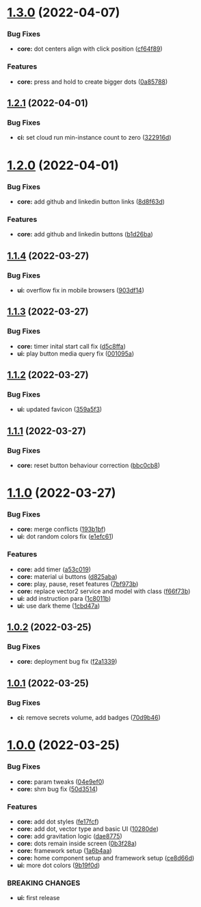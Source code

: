 # [1.3.0](https://github.com/shivanshkc/graviton-web-client/compare/v1.2.1...v1.3.0) (2022-04-07)

### Bug Fixes

- **core:** dot centers align with click position ([cf64f89](https://github.com/shivanshkc/graviton-web-client/commit/cf64f89309c0ad094368fd5cc8813db61f215173))

### Features

- **core:** press and hold to create bigger dots ([0a85788](https://github.com/shivanshkc/graviton-web-client/commit/0a8578878058fd8276b1b307d0c3e8b3e1e87840))

## [1.2.1](https://github.com/shivanshkc/graviton-web-client/compare/v1.2.0...v1.2.1) (2022-04-01)

### Bug Fixes

- **ci:** set cloud run min-instance count to zero ([322916d](https://github.com/shivanshkc/graviton-web-client/commit/322916d30fcc8f67cdb6a780a18f6708dd7da81d))

# [1.2.0](https://github.com/shivanshkc/graviton-web-client/compare/v1.1.4...v1.2.0) (2022-04-01)

### Bug Fixes

- **core:** add github and linkedin button links ([8d8f63d](https://github.com/shivanshkc/graviton-web-client/commit/8d8f63d6b0b6a9e0e54d76ef5428730f62121cb5))

### Features

- **core:** add github and linkedin buttons ([b1d26ba](https://github.com/shivanshkc/graviton-web-client/commit/b1d26ba16024bd15868601b60e4803a7c958d8b6))

## [1.1.4](https://github.com/shivanshkc/graviton-web-client/compare/v1.1.3...v1.1.4) (2022-03-27)

### Bug Fixes

- **ui:** overflow fix in mobile browsers ([903df14](https://github.com/shivanshkc/graviton-web-client/commit/903df14805c0799176f3c10cb25cc654246e7ee0))

## [1.1.3](https://github.com/shivanshkc/graviton-web-client/compare/v1.1.2...v1.1.3) (2022-03-27)

### Bug Fixes

- **core:** timer inital start call fix ([d5c8ffa](https://github.com/shivanshkc/graviton-web-client/commit/d5c8ffa97ee6954a709361ee036c162f889d3dd7))
- **ui:** play button media query fix ([001095a](https://github.com/shivanshkc/graviton-web-client/commit/001095a4b1c22c1ce001acbceb4bcf1381d07b17))

## [1.1.2](https://github.com/shivanshkc/graviton-web-client/compare/v1.1.1...v1.1.2) (2022-03-27)

### Bug Fixes

- **ui:** updated favicon ([359a5f3](https://github.com/shivanshkc/graviton-web-client/commit/359a5f306ebbd79b43a6f79cdf296cd2f79422ef))

## [1.1.1](https://github.com/shivanshkc/graviton-web-client/compare/v1.1.0...v1.1.1) (2022-03-27)

### Bug Fixes

- **core:** reset button behaviour correction ([bbc0cb8](https://github.com/shivanshkc/graviton-web-client/commit/bbc0cb8d98e4557d401a5d3a4c70eb309e95c992))

# [1.1.0](https://github.com/shivanshkc/graviton-web-client/compare/v1.0.2...v1.1.0) (2022-03-27)

### Bug Fixes

- **core:** merge conflicts ([193b1bf](https://github.com/shivanshkc/graviton-web-client/commit/193b1bf566f2343e055bb4f94600b0f0802a1c4a))
- **ui:** dot random colors fix ([e1efc61](https://github.com/shivanshkc/graviton-web-client/commit/e1efc61f1035d6aae6d4ec6afae961d4bfda0393))

### Features

- **core:** add timer ([a53c019](https://github.com/shivanshkc/graviton-web-client/commit/a53c01913428cafdf23128f293eacd7267c23dca))
- **core:** material ui buttons ([d825aba](https://github.com/shivanshkc/graviton-web-client/commit/d825abad57261c403c3e8b83a72af06380294525))
- **core:** play, pause, reset features ([7bf973b](https://github.com/shivanshkc/graviton-web-client/commit/7bf973b6e4e40bf4bd660151ac39dd46329d0aae))
- **core:** replace vector2 service and model with class ([f66f73b](https://github.com/shivanshkc/graviton-web-client/commit/f66f73b5ce352f6e981584a961cb9c7a83e9bd60))
- **ui:** add instruction para ([1c8011b](https://github.com/shivanshkc/graviton-web-client/commit/1c8011bac161b4af5ddcff72d288696594b0c350))
- **ui:** use dark theme ([1cbd47a](https://github.com/shivanshkc/graviton-web-client/commit/1cbd47a4732644e1edf166e08040713bc854900e))

## [1.0.2](https://github.com/shivanshkc/graviton-web-client/compare/v1.0.1...v1.0.2) (2022-03-25)

### Bug Fixes

- **core:** deployment bug fix ([f2a1339](https://github.com/shivanshkc/graviton-web-client/commit/f2a133973ea7a2ae575b413f573a2eaf8a1f1e55))

## [1.0.1](https://github.com/shivanshkc/graviton-web-client/compare/v1.0.0...v1.0.1) (2022-03-25)

### Bug Fixes

- **ci:** remove secrets volume, add badges ([70d9b46](https://github.com/shivanshkc/graviton-web-client/commit/70d9b46170c185efecfa299a673f71ea5169e6f9))

# [1.0.0](https://github.com/shivanshkc/graviton-web-client/compare/v0.0.0...v1.0.0) (2022-03-25)

### Bug Fixes

- **core:** param tweaks ([04e9ef0](https://github.com/shivanshkc/graviton-web-client/commit/04e9ef015a391b075b86ab05d04e35a73d148caa))
- **core:** shm bug fix ([50d3514](https://github.com/shivanshkc/graviton-web-client/commit/50d351419c344fce7e6e83121bcc713aaad3b3b9))

### Features

- **core:** add dot styles ([fe17fcf](https://github.com/shivanshkc/graviton-web-client/commit/fe17fcfe03caf9b4505f2b4ef0e18b0d672a8dff))
- **core:** add dot, vector type and basic UI ([10280de](https://github.com/shivanshkc/graviton-web-client/commit/10280de5bc34f2dbe18b4460742b780996b733d4))
- **core:** add gravitation logic ([dae8775](https://github.com/shivanshkc/graviton-web-client/commit/dae877537b63cc25ed096f3dea716efcf60ca481))
- **core:** dots remain inside screen ([0b3f28a](https://github.com/shivanshkc/graviton-web-client/commit/0b3f28a3beb1263a4b02d96d8a59a438e493edd6))
- **core:** framework setup ([1a6b4aa](https://github.com/shivanshkc/graviton-web-client/commit/1a6b4aa80244f25f4dd33f99ea596cfe903c679a))
- **core:** home component setup and framework setup ([ce8d66d](https://github.com/shivanshkc/graviton-web-client/commit/ce8d66d9d9fefd191ddf73f30ddc5fce74f6b621))
- **ui:** more dot colors ([9b19f0d](https://github.com/shivanshkc/graviton-web-client/commit/9b19f0d007a99df53d58140f0d9c84e84bc724d9))

### BREAKING CHANGES

- **ui:** first release
